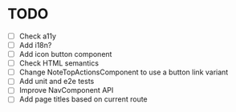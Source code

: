 # TODO

- [ ] Check a11y
- [ ] Add i18n?
- [ ] Add icon button component
- [ ] Check HTML semantics
- [ ] Change NoteTopActionsComponent to use a button link variant
- [ ] Add unit and e2e tests
- [ ] Improve NavComponent API
- [ ] Add page titles based on current route
